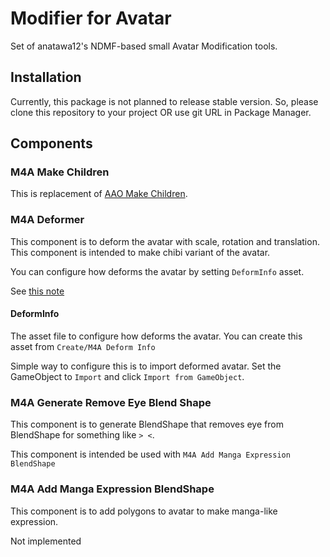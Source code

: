 # Modifier for Avatar

Set of anatawa12's NDMF-based small Avatar Modification tools.

## Installation

Currently, this package is not planned to release stable version.
So, please clone this repository to your project OR use git URL in Package Manager.

## Components

### M4A Make Children

This is replacement of [AAO Make Children].

[AAO Make Children]: https://vpm.anatawa12.com/avatar-optimizer/ja/docs/reference/make-children/

### M4A Deformer

This component is to deform the avatar with scale, rotation and translation.
This component is intended to make chibi variant of the avatar.

You can configure how deforms the avatar by setting `DeformInfo` asset.

See [this note](https://misskey.niri.la/notes/9m1k9slxs5)

#### DeformInfo

The asset file to configure how deforms the avatar.
You can create this asset from `Create/M4A Deform Info`

Simple way to configure this is to import deformed avatar.
Set the GameObject to `Import` and click `Import from GameObject`.

### M4A Generate Remove Eye Blend Shape

This component is to generate BlendShape that removes eye from BlendShape for something like `> <`.

This component is intended be used with `M4A Add Manga Expression BlendShape`

### M4A Add Manga Expression BlendShape

This component is to add polygons to avatar to make manga-like expression.

Not implemented


